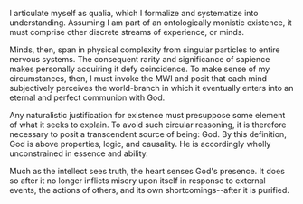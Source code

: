 I articulate myself as qualia, which I formalize and systematize into understanding. Assuming I am part of an ontologically monistic existence, it must comprise other discrete streams of experience, or minds.

Minds, then, span in physical complexity from singular particles to entire nervous systems. The consequent rarity and significance of sapience makes personally acquiring it defy coincidence. To make sense of my circumstances, then, I must invoke the MWI and posit that each mind subjectively perceives the world-branch in which it eventually enters into an eternal and perfect communion with God.

Any naturalistic justification for existence must presuppose some element of what it seeks to explain. To avoid such circular reasoning, it is therefore necessary to posit a transcendent source of being: God. By this definition, God is above properties, logic, and causality. He is accordingly wholly unconstrained in essence and ability. 

Much as the intellect sees truth, the heart senses God's presence. It does so after it no longer inflicts misery upon itself in response to external events, the actions of others, and its own shortcomings--after it is purified.

